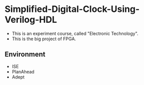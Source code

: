 # Simplified-Digital-Clock-Using-Verilog-HDL
- This is an experiment course, called "Electronic Technology".  
- This is the big project of FPGA.  
## Environment
- ISE
- PlanAhead
- Adept
